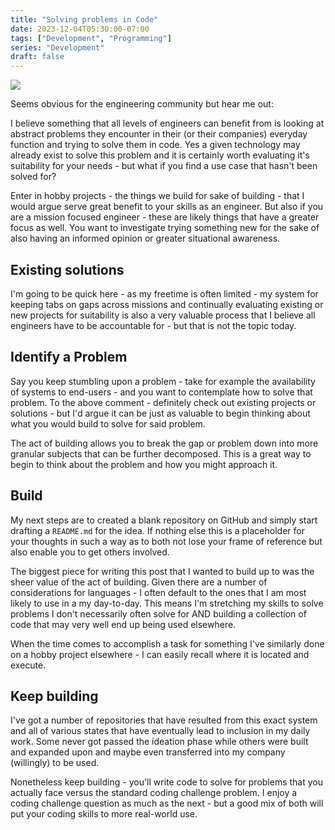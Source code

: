 ```yaml
---
title: "Solving problems in Code"
date: 2023-12-04T05:30:00-07:00
tags: ["Development", "Programming"]
series: "Development"
draft: false
---
```


![](/images/github-banner.png)

Seems obvious for the engineering community but hear me out:

I believe something that all levels of engineers can benefit from is looking at abstract problems they encounter in their (or their companies) everyday function and trying to solve them in code. Yes a given technology may already exist to solve this problem and it is certainly worth evaluating it's suitability for your needs - but what if you find a use case that hasn't been solved for?

Enter in hobby projects - the things we build for sake of building - that I would argue serve great benefit to your skills as an engineer. But also if you are a mission focused engineer - these are likely things that have a greater focus as well. You want to investigate trying something new for the sake of also having an informed opinion or greater situational awareness. 

## Existing solutions

I'm going to be quick here - as my freetime is often limited - my system for keeping tabs on gaps across missions and continually evaluating existing or new projects for suitability is also a very valuable process that I believe all engineers have to be accountable for - but that is not the topic today. 

## Identify a Problem

Say you keep stumbling upon a problem - take for example the availability of systems to end-users - and you want to contemplate how to solve that problem. To the above comment - definitely check out existing projects or solutions - but I'd argue it can be just as valuable to begin thinking about what you would build to solve for said problem.

The act of building allows you to break the gap or problem down into more granular subjects that can be further decomposed. This is a great way to begin to think about the problem and how you might approach it. 

## Build

My next steps are to created a blank repository on GitHub and simply start drafting a `README.md` for the idea. If nothing else this is a placeholder for your thoughts in such a way as to both not lose your frame of reference but also enable you to get others involved. 

The biggest piece for writing this post that I wanted to build up to was the sheer value of the act of building. Given there are a number of considerations for languages - I often default to the ones that I am most likely to use in a my day-to-day. This means I'm stretching my skills to solve problems I don't necessarily often solve for AND building a collection of code that may very well end up being used elsewhere. 

When the time comes to accomplish a task for something I've similarly done on a hobby project elsewhere - I can easily recall where it is located and execute.

## Keep building

I've got a number of repositories that have resulted from this exact system and all of various states that have eventually lead to inclusion in my daily work. Some never got passed the ideation phase while others were built and expanded upon and maybe even transferred into my company (willingly) to be used.

Nonetheless keep building - you'll write code to solve for problems that you actually face versus the standard coding challenge problem. I enjoy a coding challenge question as much as the next - but a good mix of both will put your coding skills to more real-world use. 